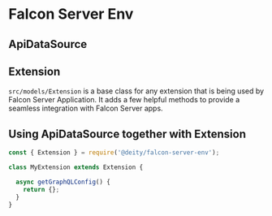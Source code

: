 # Falcon Server Env

## ApiDataSource

## Extension

`src/models/Extension` is a base class for any extension that is being used
by Falcon Server Application. It adds a few helpful methods to provide
a seamless integration with Falcon Server apps.

## Using ApiDataSource together with Extension

```javascript
const { Extension } = require('@deity/falcon-server-env');

class MyExtension extends Extension {

  async getGraphQLConfig() {
    return {};
  }
}
```
